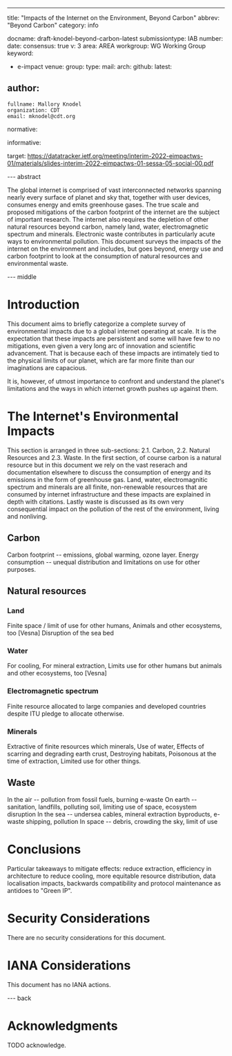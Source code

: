 ---
title: "Impacts of the Internet on the Environment, Beyond Carbon"
abbrev: "Beyond Carbon"
category: info

docname: draft-knodel-beyond-carbon-latest
submissiontype: IAB
number:
date:
consensus: true
v: 3
area: AREA
workgroup: WG Working Group
keyword:
 - e-impact
venue:
  group:
  type: 
  mail: 
  arch: 
  github:
  latest: 

author:
 -
    fullname: Mallory Knodel
    organization: CDT
    email: mknodel@cdt.org

normative:

informative:

target: https://datatracker.ietf.org/meeting/interim-2022-eimpactws-01/materials/slides-interim-2022-eimpactws-01-sessa-05-social-00.pdf


--- abstract

The global internet is comprised of vast interconnected networks spanning nearly every surface of planet and sky that, together with user devices, consumes energy and emits greenhouse gases. The true scale and proposed mitigations of the carbon footprint of the internet are the subject of important research. The internet also requires the depletion of other natural resources beyond carbon, namely land, water, electromagnetic spectrum and minerals. Electronic waste contributes in particularly acute ways to environmental pollution. This document surveys the impacts of the internet on the environment and includes, but goes beyond, energy use and carbon footprint to look at the consumption of natural resources and environmental waste.

--- middle

# Introduction

This document aims to briefly categorize a complete survey of environmental impacts due to a global internet operating at scale. It is the expectation that these impacts are persistent and some will have few to no mitigations, even given a very long arc of innovation and scientific advancement. That is because each of these impacts are intimately tied to the physical limits of our planet, which are far more finite than our imaginations are capacious.

It is, however, of utmost importance to confront and understand the planet's limitations and the ways in which internet growth pushes up against them.

# The Internet's Environmental Impacts

This section is arranged in three sub-sections: 2.1. Carbon, 2.2. Natural Resources and 2.3. Waste. In the first section, of course carbon is a natural resource but in this document we rely on the vast reserach and documentation elsewhere to discuss the consumption of energy and its emissions in the form of greenhouse gas. Land, water, electromagnitic spectrum and minerals are all finite, non-renewable resources that are consumed by internet infrastructure and these impacts are explained in depth with citations. Lastly waste is discussed as its own very consequential impact on the pollution of the rest of the environment, living and nonliving.

## Carbon 

Carbon footprint -- emissions, global warming, ozone layer.
Energy consumption -- unequal distribution and limitations on use for other purposes.

## Natural resources

### Land

Finite space / limit of use for other humans,
Animals and other ecosystems, too [Vesna]
Disruption of the sea bed

### Water

For cooling,
For mineral extraction,
Limits use for other humans but animals and other ecosystems, too [Vesna]

### Electromagnetic spectrum

Finite resource allocated to large companies and developed countries despite ITU pledge to allocate otherwise.

### Minerals

Extractive of finite resources which minerals,
Use of water,
Effects of scarring and degrading earth crust,
Destroying habitats,
Poisonous at the time of extraction,
Limited use for other things.

## Waste

In the air -- pollution from fossil fuels, burning e-waste
On earth -- sanitation, landfills, polluting soil, limiting use of space, ecosystem disruption
In the sea -- undersea cables, mineral extraction byproducts, e-waste shipping, pollution
In space -- debris, crowding the sky, limit of use

# Conclusions

Particular takeaways to mitigate effects: reduce extraction, efficiency in architecture to reduce cooling, more equitable resource distribution, data localisation impacts, backwards compatibility and protocol maintenance as antidoes to "Green IP".

# Security Considerations

There are no security considerations for this document.

# IANA Considerations

This document has no IANA actions.

--- back

# Acknowledgments

TODO acknowledge.
